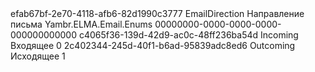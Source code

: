 ﻿<?xml version="1.0" encoding="utf-8"?>
<Enum xmlns:xsi="http://www.w3.org/2001/XMLSchema-instance" xmlns:xsd="http://www.w3.org/2001/XMLSchema">
  <Uid>efab67bf-2e70-4118-afb6-82d1990c3777</Uid>
  <Name>EmailDirection</Name>
  <DisplayName>Направление письма</DisplayName>
  <Namespace>Yambr.ELMA.Email.Enums</Namespace>
  <BaseTypeUid>00000000-0000-0000-0000-000000000000</BaseTypeUid>
  <Values>
    <EnumValueMetadata>
      <Uid>c4065f36-139d-42d9-ac0c-48ff236ba54d</Uid>
      <Name>Incoming</Name>
      <DisplayName>Входящее</DisplayName>
      <IntValue>0</IntValue>
    </EnumValueMetadata>
    <EnumValueMetadata>
      <Uid>2c402344-245d-40f1-b6ad-95839adc8ed6</Uid>
      <Name>Outcoming</Name>
      <DisplayName>Исходящее</DisplayName>
      <IntValue>1</IntValue>
    </EnumValueMetadata>
  </Values>
</Enum>